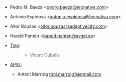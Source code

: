 - Pedro M. Baeza \<<pedro.baeza@tecnativa.com>\>

- Antonio Espinosa \<<antonio.espinosa@tecnativa.com>\>

- Aitor Bouzas \<<aitor.bouzas@adaptivecity.com>\>

- Harald Panten \<<harald.panten@sygel.es>\>

- [Trey](https://www.trey.es):

  > - Vicent Cubells
- [APSL](https://apsl.tech):
  - Antoni Marroig <toni.marroig1@gmail.com>